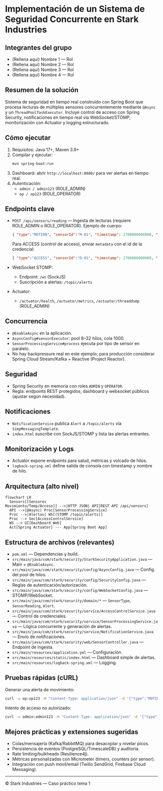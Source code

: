 # Implementación de un Sistema de Seguridad Concurrente en Stark Industries

## Integrantes del grupo
- (Rellena aquí) Nombre 1 — Rol
- (Rellena aquí) Nombre 2 — Rol
- (Rellena aquí) Nombre 3 — Rol
- (Rellena aquí) Nombre 4 — Rol

## Resumen de la solución
Sistema de seguridad en tiempo real construido con Spring Boot que procesa lecturas de múltiples sensores concurrentemente mediante `@Async` y un `ThreadPoolTaskExecutor`. Incluye control de acceso con Spring Security, notificaciones en tiempo real vía WebSocket/STOMP, monitorización con Actuator y logging estructurado.

## Cómo ejecutar
1. Requisitos: Java 17+, Maven 3.9+
2. Compilar y ejecutar:
   ```bash
   mvn spring-boot:run
   ```
3. Dashboard: abrir `http://localhost:8080/` para ver alertas en tiempo real.
4. Autenticación:
   - `admin / admin123` (ROLE_ADMIN)
   - `op / op123` (ROLE_OPERATOR)

## Endpoints clave
- `POST /api/sensors/reading` — Ingesta de lecturas (requiere ROLE_ADMIN o ROLE_OPERATOR).
  Ejemplo de cuerpo:
  ```json
  { "type":"MOTION", "sensorId":"M-01", "timestamp": 1700000000000, "value": 0.8 }
  ```

  Para ACCESS (control de acceso), enviar `metadata` con el id de la credencial:
  ```json
  { "type":"ACCESS", "sensorId":"D-01", "timestamp": 1700000000000, "value": 1, "metadata":"BADGE-XYZ" }
  ```

- WebSocket STOMP:
  - Endpoint: `/ws` (SockJS)
  - Suscripción a alertas: `/topic/alerts`

- Actuator:
  - `/actuator/health`, `/actuator/metrics`, `/actuator/threaddump` (ROLE_ADMIN)

## Concurrencia
- `@EnableAsync` en la aplicación.
- `AsyncConfig#sensorExecutor`: pool 8–32 hilos, cola 1000.
- `SensorProcessingService#process` ejecuta por tipo de sensor en paralelo.
- No hay backpressure real en este ejemplo; para producción considerar Spring Cloud Stream/Kafka + Reactive (Project Reactor).

## Seguridad
- Spring Security en memoria con roles `ADMIN` y `OPERATOR`.
- Regla: endpoints REST protegidos; dashboard y websocket públicos (ajustar según necesidad).

## Notificaciones
- `NotificationService` publica `Alert` a `/topic/alerts` vía `SimpMessagingTemplate`.
- `index.html` suscribe con SockJS/STOMP y lista las alertas entrantes.

## Monitorización y Logs
- Actuator expone endpoints para salud, métricas y volcado de hilos.
- `logback-spring.xml` define salida de consola con timestamp y nombre de hilo.

## Arquitectura (alto nivel)
```mermaid
flowchart LR
  Sensors[[Sensores
Movimiento/Temp/Acceso]] -->|HTTP JSON| API[REST API /api/sensors]
  API -->|@Async| Proc[SensorProcessingService]
  Proc -->|Alertas| WS[(STOMP /topic/alerts)]
  Proc --> Sec[AccessControlService]
  WS --> UI[Dashboard Web]
  Act[Spring Actuator] --- App[Spring Boot App]
```

## Estructura de archivos (relevantes)
- `pom.xml` — Dependencias y build.
- `src/main/java/com/stark/security/StarkSecurityApplication.java` — Main + `@EnableAsync`.
- `src/main/java/com/stark/security/config/AsyncConfig.java` — Config. del pool de hilos.
- `src/main/java/com/stark/security/config/SecurityConfig.java` — Reglas de autenticación/autorización.
- `src/main/java/com/stark/security/config/WebSocketConfig.java` — STOMP/WebSocket.
- `src/main/java/com/stark/security/domain/*` — `SensorType`, `SensorReading`, `Alert`.
- `src/main/java/com/stark/security/service/AccessControlService.java` — Control de credenciales.
- `src/main/java/com/stark/security/service/SensorProcessingService.java` — Lógica concurrente y generación de alertas.
- `src/main/java/com/stark/security/service/NotificationService.java` — Envío de notificaciones.
- `src/main/java/com/stark/security/web/SensorController.java` — Endpoint de ingesta.
- `src/main/resources/application.yml` — Configuración.
- `src/main/resources/static/index.html` — Dashboard simple de alertas.
- `src/main/resources/logback-spring.xml` — Logging.

## Pruebas rápidas (cURL)
Generar una alerta de movimiento:
```bash
curl -u op:op123 -H "Content-Type: application/json" -d '{"type":"MOTION","sensorId":"M-01","timestamp":1730000000000,"value":0.9}' http://localhost:8080/api/sensors/reading
```
Intento de acceso no autorizado:
```bash
curl -u admin:admin123 -H "Content-Type: application/json" -d '{"type":"ACCESS","sensorId":"D-01","timestamp":1730000000000,"value":1,"metadata":"BADGE-XYZ"}' http://localhost:8080/api/sensors/reading
```

## Mejores prácticas y extensiones sugeridas
- Colas/mensajería (Kafka/RabbitMQ) para desacoplar y nivelar picos.
- Persistencia de eventos (PostgreSQL/TimescaleDB) y auditoría.
- Rate limiting/bulkheads (Resilience4j).
- Métricas personalizadas con Micrometer (timers, counters por sensor).
- Integración con push móvil/email (Twilio SendGrid, Firebase Cloud Messaging).

---

© Stark Industries — Caso práctico tema 1
